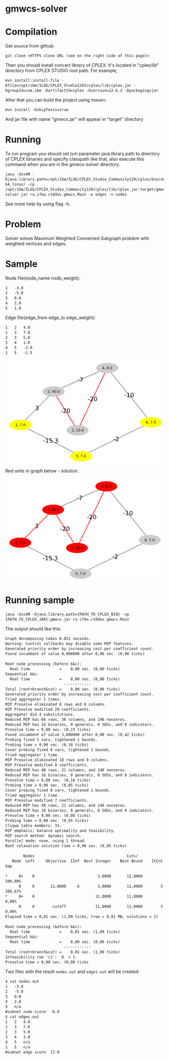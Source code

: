 # gmwcs-solver
Compilation
===========

Get source from github:

    git clone <HTTPS clone URL (see on the right side of this page)>
    
Then you should install concert library of CPLEX.
It's located in "cplex/lib" directory from CPLEX STUDIO root path.
For example, 

    mvn install:install-file -Dfile=/opt/ibm/ILOG/CPLEX_Studio1263/cplex/lib/cplex.jar -DgroupId=com.ibm -DartifactId=cplex -Dversion=12.6.3 -Dpackaging=jar
    
After that you can build the project using maven:

    mvn install -DskipTests=true
    
And jar file with name "gmwcs.jar" will appear in "target" directory
    
Running
=======

To run program you should set jvm parameter java.library.path to directory of CPLEX binaries and specify classpath like that, also execute this command when you are in the gmwcs-solver directory:

    java -Xss4M -Djava.library.path=/opt/ibm/ILOG/CPLEX_Studio_Community129/cplex/bin/x86-64_linux/ -cp /opt/ibm/ILOG/CPLEX_Studio_Community129/cplex/lib/cplex.jar:target/gmwcs-solver.jar ru.ifmo.ctddev.gmwcs.Main -e edges -n nodes 

See more help by using flag -h.

Problem
=========

Solver solves Maximum Weighted Connected Subgraph problem with weighted vertices and edges. 

Sample
=========

Node file(node_name  node_weight):

    1   -3.0
    2   -5.0
    3   0.0
    4   2.0
    5   1.0

Edge file(edge_from edge_to edge_weight):

    1   2   4.0
    1   3   7.0
    2   3   5.0
    3   4   1.0
    4   5   -2.0
    1   5   -1.5

![Sample](/sample.png?raw=true "Sample")

Red units in graph below - solution.

![Sample](/sample_solved.png?raw=true "Solution")

Running sample
==============

    java -Xss4M -Djava.library.path={PATH_TO_CPLEX_BIN} -cp {PATH_TO_CPLEX_JAR}:gmwcs.jar ru.ifmo.ctddev.gmwcs.Main
    
The output should like this:
```
Graph decomposing takes 0.011 seconds.
Warning: Control callbacks may disable some MIP features.
Generated priority order by increasing cost per coefficient count.
Found incumbent of value 0,000000 after 0,00 sec. (0,00 ticks)

Root node processing (before b&c):
  Real time             =    0,00 sec. (0,00 ticks)
Sequential b&c:
  Real time             =    0,00 sec. (0,00 ticks)
                          ------------
Total (root+branch&cut) =    0,00 sec. (0,00 ticks)
Generated priority order by increasing cost per coefficient count.
Tried aggregator 2 times.
MIP Presolve eliminated 6 rows and 0 columns.
MIP Presolve modified 29 coefficients.
Aggregator did 4 substitutions.
Reduced MIP has 66 rows, 30 columns, and 196 nonzeros.
Reduced MIP has 24 binaries, 0 generals, 0 SOSs, and 0 indicators.
Presolve time = 0,00 sec. (0,23 ticks)
Found incumbent of value 3,000000 after 0,00 sec. (0,42 ticks)
Probing fixed 5 vars, tightened 1 bounds.
Probing time = 0,00 sec. (0,10 ticks)
Cover probing fixed 0 vars, tightened 1 bounds.
Tried aggregator 1 time.
MIP Presolve eliminated 18 rows and 9 columns.
MIP Presolve modified 8 coefficients.
Reduced MIP has 48 rows, 21 columns, and 140 nonzeros.
Reduced MIP has 16 binaries, 0 generals, 0 SOSs, and 0 indicators.
Presolve time = 0,00 sec. (0,16 ticks)
Probing time = 0,00 sec. (0,05 ticks)
Cover probing fixed 0 vars, tightened 1 bounds.
Tried aggregator 1 time.
MIP Presolve modified 7 coefficients.
Reduced MIP has 48 rows, 21 columns, and 140 nonzeros.
Reduced MIP has 16 binaries, 0 generals, 0 SOSs, and 0 indicators.
Presolve time = 0,00 sec. (0,08 ticks)
Probing time = 0,00 sec. (0,05 ticks)
Clique table members: 33.
MIP emphasis: balance optimality and feasibility.
MIP search method: dynamic search.
Parallel mode: none, using 1 thread.
Root relaxation solution time = 0,00 sec. (0,05 ticks)

        Nodes                                         Cuts/
   Node  Left     Objective  IInf  Best Integer    Best Bound    ItCnt     Gap

*     0+    0                            3,0000       12,0000           300,00%
      0     0       11,0000     6        3,0000       11,0000        5  266,67%
*     0+    0                           11,0000       11,0000             0,00%
      0     0        cutoff             11,0000       11,0000        5    0,00%
Elapsed time = 0,01 sec. (1,09 ticks, tree = 0,01 MB, solutions = 2)

Root node processing (before b&c):
  Real time             =    0,01 sec. (1,09 ticks)
Sequential b&c:
  Real time             =    0,00 sec. (0,00 ticks)
                          ------------
Total (root+branch&cut) =    0,01 sec. (1,09 ticks)
Infeasibility row 'c1':  0  = 1.
Presolve time = 0,00 sec. (0,00 ticks
```

Two files with the result `nodes.out` and `edges.out` will be created:
```
$ cat nodes.out 
1	-3.0
2	-5.0
3	0.0
4	2.0
5	n/a
#subnet node score	-6.0
$ cat edges.out
1	2	4.0
1	3	7.0
2	3	5.0
3	4	1.0
4	5	n/a
1	5	n/a
#subnet edge score	17.0
```
